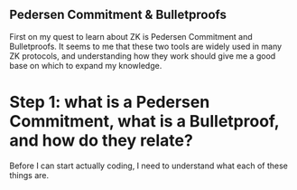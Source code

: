 ## Pedersen Commitment & Bulletproofs
First on my quest to learn about ZK is Pedersen Commitment and Bulletproofs. It seems to me that these two tools are widely used in many ZK protocols, and understanding how they work should give me a good base on which to expand my knowledge.

# Step 1: what is a Pedersen Commitment, what is a Bulletproof, and how do they relate?
Before I can start actually coding, I need to understand what each of these things are.